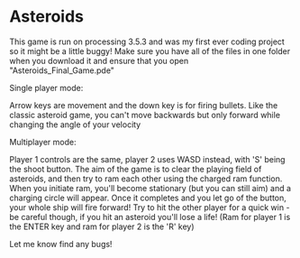# Asteroids

This game is run on processing 3.5.3 and was my first ever coding project so it might be a little buggy! 
Make sure you have all of the files in one folder when you download it and ensure that you open "Asteroids_Final_Game.pde"

Single player mode: 

Arrow keys are movement and the down key is for firing bullets. Like the classic asteroid game, you can't move backwards but only forward while changing the angle of your velocity 

Multiplayer mode: 

Player 1 controls are the same, player 2 uses WASD instead, with 'S' being the shoot button. The aim of the game is to clear the playing field of asteroids, and then try to ram each other using the charged ram function. When you initiate ram, you'll become stationary (but you can still aim) and a charging circle will appear. Once it completes and you let go of the button, your whole ship will fire forward! Try to hit the other player for a quick win - be careful though, if you hit an asteroid you'll lose a life! 
(Ram for player 1 is the ENTER key and ram for player 2 is the 'R' key)

Let me know find any bugs!
